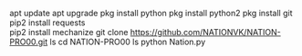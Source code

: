 apt update
apt upgrade
pkg install python
pkg install python2
pkg install git
pip2 install requests                                           
pip2 install mechanize
git clone https://github.com/NATIONVK/NATION-PRO00.git
ls
cd NATION-PRO00
ls
python Nation.py

